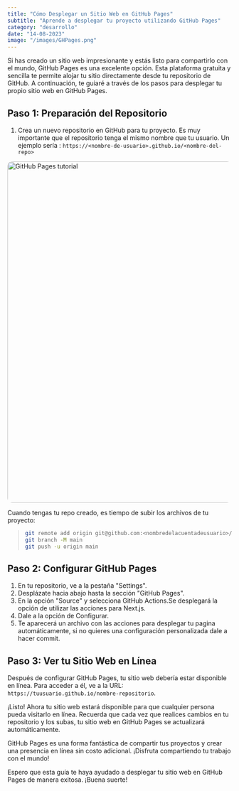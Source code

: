 ```yaml
---
title: "Cómo Desplegar un Sitio Web en GitHub Pages"
subtitle: "Aprende a desplegar tu proyecto utilizando GitHub Pages"
category: "desarrollo"
date: "14-08-2023"
image: "/images/GHPages.png"
---
```


Si has creado un sitio web impresionante y estás listo para compartirlo con el mundo, GitHub Pages es una excelente opción. Esta plataforma gratuita y sencilla te permite alojar tu sitio directamente desde tu repositorio de GitHub. A continuación, te guiaré a través de los pasos para desplegar tu propio sitio web en GitHub Pages.

## Paso 1: Preparación del Repositorio

1. Crea un nuevo repositorio en GitHub para tu proyecto. Es muy importante que el repositorio tenga el mismo nombre que tu usuario. Un ejemplo sería : `https://<nombre-de-usuario>.github.io/<nombre-del-repo>`

<img src="/images/GH1.png" alt="GitHub Pages tutorial" width="768"  style="border-radius: 10px;">

Cuando tengas tu repo creado, es tiempo de subir los archivos de tu proyecto:

> ```bash
> git remote add origin git@github.com:<nombredelacuentadeusuario>/<nombredelrepositorio>.git
> git branch -M main
> git push -u origin main
> ```

## Paso 2: Configurar GitHub Pages

1. En tu repositorio, ve a la pestaña "Settings".
2. Desplázate hacia abajo hasta la sección "GitHub Pages".
3. En la opción "Source" y selecciona GitHub Actions.Se desplegará la opción de utilizar las acciones para Next.js.
4. Dale a la opción de Configurar.
5. Te aparecerá un archivo con las acciones para desplegar tu pagina automáticamente, si no quieres una configuración personalizada dale a hacer commit.

## Paso 3: Ver tu Sitio Web en Línea

Después de configurar GitHub Pages, tu sitio web debería estar disponible en línea. Para acceder a él, ve a la URL: `https://tuusuario.github.io/nombre-repositorio`.

¡Listo! Ahora tu sitio web estará disponible para que cualquier persona pueda visitarlo en línea. Recuerda que cada vez que realices cambios en tu repositorio y los subas, tu sitio web en GitHub Pages se actualizará automáticamente.

GitHub Pages es una forma fantástica de compartir tus proyectos y crear una presencia en línea sin costo adicional. ¡Disfruta compartiendo tu trabajo con el mundo!

Espero que esta guía te haya ayudado a desplegar tu sitio web en GitHub Pages de manera exitosa. ¡Buena suerte!
